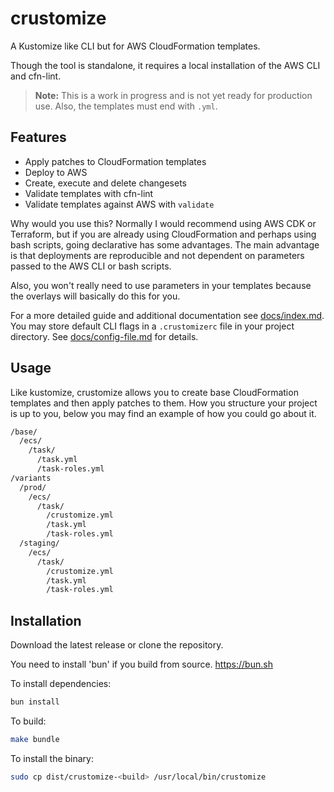 # crustomize
A Kustomize like CLI but for AWS CloudFormation templates.

Though the tool is standalone, it requires a
local installation of the AWS CLI and cfn-lint.

> **Note:** This is a work in progress and is not yet ready for production use.
> Also, the templates must end with `.yml`.

## Features
- Apply patches to CloudFormation templates
- Deploy to AWS
- Create, execute and delete changesets
- Validate templates with cfn-lint
- Validate templates against AWS with `validate`

Why would you use this? Normally I would recommend using AWS CDK or
Terraform, but if you are already using CloudFormation and perhaps
using bash scripts, going declarative has some advantages. The main
advantage is that deployments are reproducible and not dependent on
parameters passed to the AWS CLI or bash scripts.

Also, you won't really need to use parameters in your templates
because the overlays will basically do this for you.

For a more detailed guide and additional documentation see
[docs/index.md](docs/index.md).
You may store default CLI flags in a `.crustomizerc` file in your project
directory. See [docs/config-file.md](docs/config-file.md) for details.

## Usage
Like kustomize, crustomize allows you to create base CloudFormation templates
and then apply patches to them. How you structure your project is up to you,
below you may find an example of how you could go about it.

```bash
/base/
  /ecs/
    /task/
      /task.yml
      /task-roles.yml
/variants
  /prod/
    /ecs/
      /task/
        /crustomize.yml
        /task.yml
        /task-roles.yml
  /staging/
    /ecs/
      /task/
        /crustomize.yml
        /task.yml
        /task-roles.yml

```

## Installation

Download the latest release or clone the repository. 

You need to install 'bun' if you build from source.
https://bun.sh

To install dependencies:

```bash
bun install
```

To build:

```bash
make bundle
```

To install the binary:

```bash
sudo cp dist/crustomize-<build> /usr/local/bin/crustomize
```